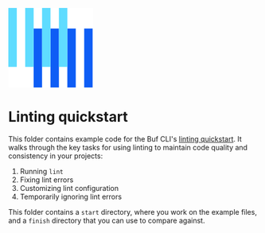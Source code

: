 ![The Buf logo](https://raw.githubusercontent.com/bufbuild/buf-examples/main/.github/buf-logo.svg)

# Linting quickstart

This folder contains example code for the Buf CLI's [linting quickstart][docs].
It walks through the key tasks for using linting to maintain code quality and consistency in your projects:

1. Running `lint`
2. Fixing lint errors
3. Customizing lint configuration
4. Temporarily ignoring lint errors

This folder contains a `start` directory, where you work on the example files, and a `finish` directory that you can use to compare against.

[docs]: https://buf.build/docs/lint/quickstart/
